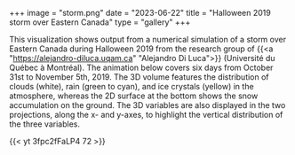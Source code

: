 +++
image = "storm.png"
date = "2023-06-22"
title = "Halloween 2019 storm over Eastern Canada"
type = "gallery"
+++

<!-- This visualization shows a power-8 [Mandelbulb](https://en.wikipedia.org/wiki/Mandelbulb), discretized at -->
<!-- 1600^3 (32MB compressed NetCDF file) and rendered with ParaView. This dataset is part of our ParaView -->
<!-- workshop where attendees try to recreate this picture with parallel (4--8 CPU cores) remote rendering on our -->
<!-- training cluster. This visualization featuring ambient occlusion and custom lights was created by -->
<!-- [Alex Razoumov](mailto:alexeir@sfu.ca) (SFU). -->

<!-- <\!-- {{< vimeo 459406913 >}} -\-> -->
<!-- {{< yt 1RZQ0ElOZA0 72 >}} -->
<!-- &nbsp; -->

<!-- {{< yt -ZsACjd00j4 72 >}} -->
<!-- &nbsp; -->

<!-- This image shows a slice from a CFD simulation (demoing parallel domain decomposition) rendered as stained glass: -->

<!-- {{< figure src="stainedGlass.png" >}} -->
<!-- &nbsp; -->

<!-- Here is a rendering of a popular VTK dataset with streamlines drawn with glass: -->

<!-- {{< figure src="stream03.png" >}} -->
<!-- &nbsp; -->

<!-- These visualizations were developed by [Alex Razoumov](mailto:alexeir@sfu.ca) (SFU). -->

<!-- <\!-- youtube -\-> -->
<!-- <\!-- photorealistic rendering with ParaView and OSPRay; for more details see http://bit.ly/vispages -\-> -->

This visualization shows output from a numerical simulation of a storm over Eastern Canada during Halloween
2019 from the research group of {{<a "https://alejandro-diluca.uqam.ca" "Alejandro Di Luca">}} (Université du
Québec à Montréal). The animation below covers six days from October 31st to November 5th, 2019. The 3D volume
features the distribution of clouds (white), rain (green to cyan), and ice crystals (yellow) in the
atmosphere, whereas the 2D surface at the bottom shows the snow accumulation on the ground. The 3D variables
are also displayed in the two projections, along the x- and y-axes, to highlight the vertical distribution of
the three variables.

{{< yt 3fpc2fFaLP4 72 >}}
&nbsp;
